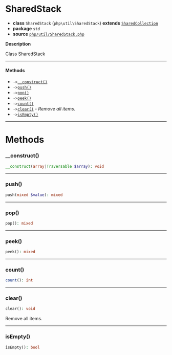 # SharedStack

- **class** `SharedStack` (`php\util\SharedStack`) **extends** [`SharedCollection`](https://github.com/jphp-compiler/jphp/blob/master/jphp-runtime/api-docs/classes/php/util/SharedCollection.md)
- **package** `std`
- **source** [`php/util/SharedStack.php`](./src/main/resources/JPHP-INF/sdk/php/util/SharedStack.php)

**Description**

Class SharedStack

---

#### Methods

- `->`[`__construct()`](#method-__construct)
- `->`[`push()`](#method-push)
- `->`[`pop()`](#method-pop)
- `->`[`peek()`](#method-peek)
- `->`[`count()`](#method-count)
- `->`[`clear()`](#method-clear) - _Remove all items._
- `->`[`isEmpty()`](#method-isempty)

---
# Methods

<a name="method-__construct"></a>

### __construct()
```php
__construct(array|Traversable $array): void
```

---

<a name="method-push"></a>

### push()
```php
push(mixed $value): mixed
```

---

<a name="method-pop"></a>

### pop()
```php
pop(): mixed
```

---

<a name="method-peek"></a>

### peek()
```php
peek(): mixed
```

---

<a name="method-count"></a>

### count()
```php
count(): int
```

---

<a name="method-clear"></a>

### clear()
```php
clear(): void
```
Remove all items.

---

<a name="method-isempty"></a>

### isEmpty()
```php
isEmpty(): bool
```